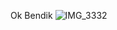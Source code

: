 Ok Bendik
![IMG_3332](https://user-images.githubusercontent.com/67323454/161446784-e42b5eec-c6ee-4847-9d49-c0b9206bcf65.JPG)
